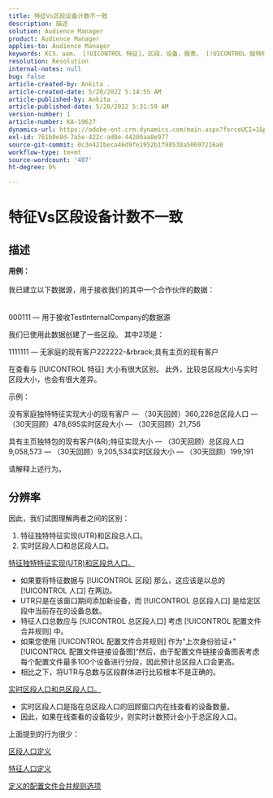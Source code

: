 ```yaml
---
title: 特征Vs区段设备计数不一致
description: 描述
solution: Audience Manager
product: Audience Manager
applies-to: Audience Manager
keywords: KCS，aam， [!UICONTROL 特征]，区段，设备，报表， [!UICONTROL 独特特征] 实现，总区段人口，实时区段人口，总特征人口
resolution: Resolution
internal-notes: null
bug: false
article-created-by: Ankita .
article-created-date: 5/20/2022 5:14:55 AM
article-published-by: Ankita .
article-published-date: 5/20/2022 5:31:59 AM
version-number: 1
article-number: KA-19627
dynamics-url: https://adobe-ent.crm.dynamics.com/main.aspx?forceUCI=1&pagetype=entityrecord&etn=knowledgearticle&id=3e2305c7-fbd7-ec11-a7b5-000d3a3ade0f
exl-id: 761b0e8d-7a5e-422c-ad0e-44200aa8e977
source-git-commit: 0c3e421beca46d9fe1952b1f98538a50697216a0
workflow-type: tm+mt
source-wordcount: '407'
ht-degree: 0%

---
```


# 特征Vs区段设备计数不一致

## 描述

<b>用例：</b><br><br>我已建立以下数据源，用于接收我们的其中一个合作伙伴的数据：<br><br><br>
000111 — 用于接收TestInternalCompany的数据源

我们已使用此数据创建了一些区段。 其中2项是：

1111111 — 无家庭的现有客户222222-&amp;rbrack;具有主页的现有客户

在查看与 [!UICONTROL 特征] 大小有很大区别。 此外，比较总区段大小与实时区段大小，也会有很大差异。

示例：

没有家庭独特特征实现大小的现有客户 — （30天回顾）360,226总区段人口 — （30天回顾）478,695实时区段大小 — （30天回顾）21,756

具有主页独特包的现有客户(&amp;R);特征实现大小 — （30天回顾）总区段人口9,058,573 — （30天回顾）9,205,534实时区段大小 — （30天回顾）199,191



请解释上述行为。


## 分辨率


因此，我们试图理解两者之间的区别：
1. 特征独特特征实现(UTR)和区段总人口。
2. 实时区段人口和总区段人口。



<u>特征独特特征实现(UTR)和区段总人口。</u>

- 如果要将特征数据与 [!UICONTROL 区段] 那么，这应该是以总的 [!UICONTROL 人口] 在两边。
- UTR只是在该窗口期间添加新设备，而 [!UICONTROL 总区段人口] 是给定区段中当前存在的设备总数。
- 特征人口总数应与 [!UICONTROL 总区段人口] 考虑 [!UICONTROL 配置文件合并规则] 中。
- 如果您使用 [!UICONTROL 配置文件合并规则] 作为“上次身份验证+” [!UICONTROL 配置文件链接设备图]“然后，由于配置文件链接设备图表考虑每个配置文件最多100个设备进行分段，因此预计总区段人口会更高。
- 相比之下，将UTR与总数与区段群体进行比较根本不是正确的。




<u>实时区段人口和总区段人口。</u>

- 实时区段人口是指在总区段人口的回顾窗口内在线查看的设备数量。
- 因此，如果在线查看的设备较少，则实时计数预计会小于总区段人口。




上面提到的行为很少：

[区段人口定义](https://experienceleague.adobe.com/docs/audience-manager/user-guide/features/segments/segment-builder-data.html?lang=en)

[特征人口定义](https://experienceleague.adobe.com/docs/audience-manager/user-guide/features/traits/trait-details-page.html?lang=en)

[定义的配置文件合并规则选项](https://experienceleague.adobe.com/docs/audience-manager/user-guide/features/profile-merge-rules/merge-rule-definitions.html?lang=en)
